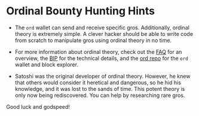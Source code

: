 Ordinal Bounty Hunting Hints
============================

- The `ord` wallet can send and receive specific gros. Additionally,
  ordinal theory is extremely simple. A clever hacker should be able to write
  code from scratch to manipulate gros using ordinal theory in no time.

- For more information about ordinal theory, check out the [FAQ](./faq.md) for
  an overview, the
  [BIP](https://github.com/Groestlcoin/ord-groestlcoin/blob/master/bip.mediawiki) for the
  technical details, and the [ord repo](https://github.com/Groestlcoin/ord-groestlcoin) for the
  `ord` wallet and block explorer.

- Satoshi was the original developer of ordinal theory. However, he knew that
  others would consider it heretical and dangerous, so he hid his knowledge,
  and it was lost to the sands of time. This potent theory is only now being
  rediscovered. You can help by researching rare gros.

Good luck and godspeed!
